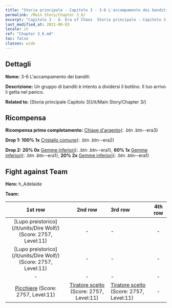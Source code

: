 ```yaml
---
title: "Storia principale - Capitolo 3 - 3-6 L'accampamento dei banditi"
permalink: /Main Story/Chapter 3_6/
excerpt: "Capitolo 3 - 6. Era of Chaos  Storia principale - Capitolo 3_6. 3-6 L'accampamento dei banditi"
last_modified_at: 2021-06-03
locale: it
ref: "Chapter 3_6.md"
toc: false
classes: wide
---
```


## Dettagli

 **Nome:** 3-6 L'accampamento dei banditi

 **Descrizione:** Un gruppo di banditi è intento a dividersi il bottino. Il tuo arrivo li getta nel panico.

 **Related to:** [Storia principale Capitolo 3](/it/Main Story/Chapter 3/)

## Ricompensa

 **Ricompensa primo completamento:** [Chiave d'argento](/ItemsIT/con_693/){: .btn .btn--era3}

 **Drop 1:** **100% 1x** [Cristallo comune](/ItemsIT/mat_11/){: .btn .btn--era2}

 **Drop 2:** **20% 0x** [Gemme inferiori](/ItemsIT/mat_4/){: .btn .btn--era1}, **60% 1x** [Gemme inferiori](/ItemsIT/mat_4/){: .btn .btn--era1}, **20% 2x** [Gemme inferiori](/ItemsIT/mat_4/){: .btn .btn--era1}


## Fight against Team
 **Hero:** h_Adelaide

 **Team:**


  | 1st row | 2nd row | 3rd row | 4th row |
  |:----:|:----:|:----|:----:|
  | [Lupo preistorico](/it/units/Dire Wolf/) (Score: 2757, Level:11)  | - | - | - |
  | [Lupo preistorico](/it/units/Dire Wolf/) (Score: 2757, Level:11)  | - | - | - |
  | - | - | - | - |
  | [Picchiere](/it/units/Pikeman/) (Score: 2757, Level:11)  | [Tiratore scelto](/it/units/Marksman/) (Score: 2757, Level:11)  | [Tiratore scelto](/it/units/Marksman/) (Score: 2757, Level:11)  | - |


